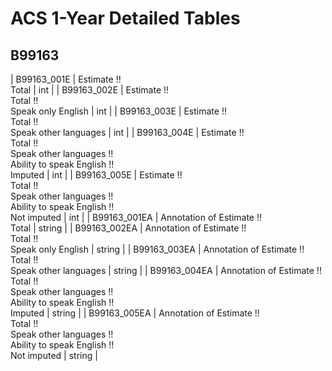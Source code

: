 # ACS 1-Year Detailed Tables

## B99163

| B99163_001E | Estimate !!<br>Total | int |
| B99163_002E | Estimate !!<br>Total !!<br>Speak only English | int |
| B99163_003E | Estimate !!<br>Total !!<br>Speak other languages | int |
| B99163_004E | Estimate !!<br>Total !!<br>Speak other languages !!<br>Ability to speak English !!<br>Imputed | int |
| B99163_005E | Estimate !!<br>Total !!<br>Speak other languages !!<br>Ability to speak English !!<br>Not imputed | int |
| B99163_001EA | Annotation of Estimate !!<br>Total | string |
| B99163_002EA | Annotation of Estimate !!<br>Total !!<br>Speak only English | string |
| B99163_003EA | Annotation of Estimate !!<br>Total !!<br>Speak other languages | string |
| B99163_004EA | Annotation of Estimate !!<br>Total !!<br>Speak other languages !!<br>Ability to speak English !!<br>Imputed | string |
| B99163_005EA | Annotation of Estimate !!<br>Total !!<br>Speak other languages !!<br>Ability to speak English !!<br>Not imputed | string |

